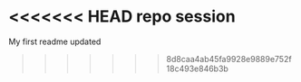 <<<<<<< HEAD
repo session
=======
My first readme updated
>>>>>>> 8d8caa4ab45fa9928e9889e752f18c493e846b3b
